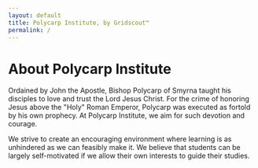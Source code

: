 ```yaml
---
layout: default
title: Polycarp Institute, by Gridscout™
permalink: /
---
```


# About Polycarp Institute

Ordained by John the Apostle, Bishop Polycarp of Smyrna taught his disciples to
love and trust the Lord Jesus Christ. For the crime of honoring Jesus above the
"Holy" Roman Emperor, Polycarp was executed as fortold by his own prophecy. At
Polycarp Institute, we aim for such devotion and courage.

We strive to create an encouraging environment where learning is as unhindered
as we can feasibly make it. We believe that students can be largely
self-motivated if we allow their own interests to guide their studies.
